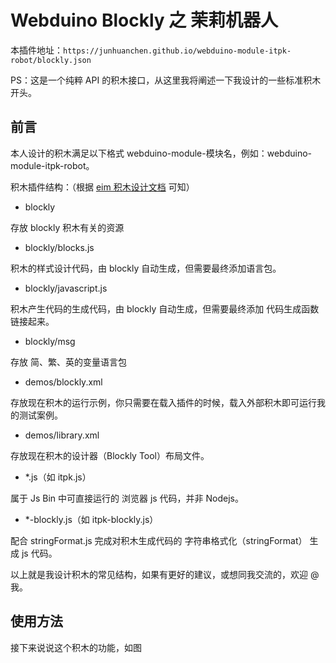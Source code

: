 # Webduino Blockly 之 茉莉机器人

本插件地址：`https://junhuanchen.github.io/webduino-module-itpk-robot/blockly.json`

PS：这是一个纯粹 API 的积木接口，从这里我将阐述一下我设计的一些标准积木开头。

## 前言

本人设计的积木满足以下格式 webduino-module-模块名，例如：webduino-module-itpk-robot。

积木插件结构：（根据 [eim 积木设计文档](https://github.com/junhuanchen/webduino-module-eim) 可知）

- blockly

存放 blockly 积木有关的资源

- blockly/blocks.js

积木的样式设计代码，由 blockly 自动生成，但需要最终添加语言包。

- blockly/javascript.js

积木产生代码的生成代码，由 blockly 自动生成，但需要最终添加 代码生成函数 链接起来。

- blockly/msg

存放 简、繁、英的变量语言包

- demos/blockly.xml

存放现在积木的运行示例，你只需要在载入插件的时候，载入外部积木即可运行我的测试案例。

- demos/library.xml

存放现在积木的设计器（Blockly Tool）布局文件。

- *.js（如 itpk.js）

属于 Js Bin 中可直接运行的 浏览器 js 代码，并非 Nodejs。

- *-blockly.js（如 itpk-blockly.js）

配合 stringFormat.js 完成对积木生成代码的 字符串格式化（stringFormat） 生成 js 代码。

以上就是我设计积木的常见结构，如果有更好的建议，或想同我交流的，欢迎 @ 我。

## 使用方法

接下来说说这个积木的功能，如图
